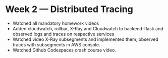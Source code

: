 # Week 2 — Distributed Tracing
* Watched all mandatory homework videos
* Added cloudwatch, rollbar, X-Ray and Cloudwatch to backend-flask and observed logs and traces on respective services
* Watched video X-Ray subsegments and implemented them, observed traces with subsegments in AWS console.
* Watched Github Codespaces crash course video.
